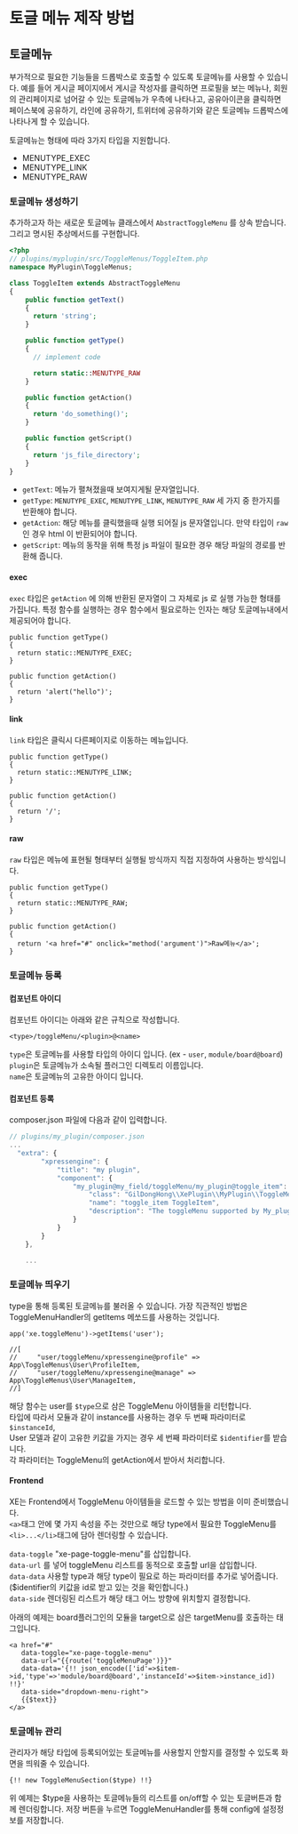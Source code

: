 # 토글 메뉴 제작 방법

## 토글메뉴

부가적으로 필요한 기능들을 드롭박스로 호출할 수 있도록 토글메뉴를 사용할 수 있습니다. 예를 들어 게시글 페이지에서 게시글 작성자를 클릭하면 프로필을 보는 메뉴나, 회원의 관리페이지로 넘어갈 수 있는 토글메뉴가 우측에 나타나고, 공유아이콘을 클릭하면 페이스북에 공유하기, 라인에 공유하기, 트위터에 공유하기와 같은 토글메뉴 드롭박스에 나타나게 할 수 있습니다.

토글메뉴는 형태에 따라 3가지 타입을 지원합니다.

* MENUTYPE\_EXEC
* MENUTYPE\_LINK
* MENUTYPE\_RAW 

### 토글메뉴 생성하기

추가하고자 하는 새로운 토글메뉴 클래스에서 `AbstractToggleMenu` 를 상속 받습니다. 그리고 명시된 추상메서드를 구현합니다.

```php
<?php
// plugins/myplugin/src/ToggleMenus/ToggleItem.php
namespace MyPlugin\ToggleMenus;

class ToggleItem extends AbstractToggleMenu
{
    public function getText()
    {
      return 'string';
    }

    public function getType()
    {
      // implement code

      return static::MENUTYPE_RAW
    }

    public function getAction()
    {
      return 'do_something()';
    }

    public function getScript()
    {
      return 'js_file_directory';
    }
}
```

* `getText`: 메뉴가 펼쳐졌을때 보여지게될 문자열입니다.
* `getType`: `MENUTYPE_EXEC`, `MENUTYPE_LINK`, `MENUTYPE_RAW` 세 가지 중 한가지를 반환해야 합니다.
* `getAction`: 해당 메뉴를 클릭했을때 실행 되어질 js 문자열입니다. 만약 타입이 `raw` 인 경우 html 이 반환되어야 합니다.
* `getScript`: 메뉴의 동작을 위해 특정 js 파일이 필요한 경우 해당 파일의 경로를 반환해 줍니다.

#### exec

`exec` 타입은 `getAction` 에 의해 반환된 문자열이 그 자체로 js 로 실행 가능한 형태를 가집니다. 특정 함수를 실행하는 경우 함수에서 필요로하는 인자는 해당 토글메뉴내에서 제공되어야 합니다.

```text
public function getType()
{
  return static::MENUTYPE_EXEC;
}

public function getAction()
{
  return 'alert("hello")';
}
```

#### link

`link` 타입은 클릭시 다른페이지로 이동하는 메뉴입니다.

```text
public function getType()
{
  return static::MENUTYPE_LINK;
}

public function getAction()
{
  return '/';
}
```

#### raw

`raw` 타입은 메뉴에 표현될 형태부터 실행될 방식까지 직접 지정하여 사용하는 방식입니다.

```text
public function getType()
{
  return static::MENUTYPE_RAW;
}

public function getAction()
{
  return '<a href="#" onclick="method('argument')">Raw메뉴</a>';
}
```

### 토글메뉴 등록

#### 컴포넌트 아이디

컴포넌트 아이디는 아래와 같은 규칙으로 작성합니다.

```text
<type>/toggleMenu/<plugin>@<name>
```

`type`은 토글메뉴를 사용할 타입의 아이디 입니다. \(ex - `user`, `module/board@board`\)  
`plugin`은 토글메뉴가 소속될 플러그인 디렉토리 이름입니다.  
`name`은 토글메뉴의 고유한 아이디 입니다.

#### 컴포넌트 등록

composer.json 파일에 다음과 같이 입력합니다.

```javascript
// plugins/my_plugin/composer.json
...
  "extra": {
        "xpressengine": {
            "title": "my plugin",
            "component": {
                "my_plugin@my_field/toggleMenu/my_plugin@toggle_item": {
                    "class": "GilDongHong\\XePlugin\\MyPlugin\\ToggleMenus\\ToggleItem",
                    "name": "toggle_item ToggleItem",
                    "description": "The toggleMenu supported by My_plugin plugin."
                }
            }
        }
    },

    ...
```

### 토글메뉴 띄우기

type을 통해 등록된 토글메뉴를 불러올 수 있습니다. 가장 직관적인 방법은 ToggleMenuHandler의 getItems 메쏘드를 사용하는 것입니다.

```text
app('xe.toggleMenu')->getItems('user');

//[
//     "user/toggleMenu/xpressengine@profile" => App\ToggleMenus\User\ProfileItem,
//     "user/toggleMenu/xpressengine@manage" => App\ToggleMenus\User\ManageItem,
//]
```

해당 함수는 user를 `$type`으로 삼은 ToggleMenu 아이템들을 리턴합니다.  
타입에 따라서 모듈과 같이 instance를 사용하는 경우 두 번째 파라미터로 `$instanceId`,  
User 모델과 같이 고유한 키값을 가지는 경우 세 번째 파라미터로 `$identifier`를 받습니다.  
각 파라미터는 ToggleMenu의 getAction에서 받아서 처리합니다.

#### Frontend

XE는 Frontend에서 ToggleMenu 아이템들을 로드할 수 있는 방법을 이미 준비했습니다.  
`<a>`태그 안에 몇 가지 속성을 주는 것만으로 해당 type에서 필요한 ToggleMenu를  
`<li>...</li>`태그에 담아 렌더링할 수 있습니다.

`data-toggle` "xe-page-toggle-menu"를 삽입합니다.  
`data-url` 를 넣어 toggleMenu 리스트를 동적으로 호출할 url을 삽입합니다.  
`data-data` 사용할 type과 해당 type이 필요로 하는 파라미터를 추가로 넣어줍니다.\($identifier의 키값을 id로 받고 있는 것을 확인합니다.\)  
`data-side` 렌더링된 리스트가 해당 태그 어느 방향에 위치할지 결정합니다.

아래의 예제는 board플러그인의 모듈을 target으로 삼은 targetMenu를 호출하는 태그입니다.

```text
<a href="#" 
   data-toggle="xe-page-toggle-menu"
   data-url="{{route('toggleMenuPage')}}"
   data-data='{!! json_encode(['id'=>$item->id,'type'=>'module/board@board','instanceId'=>$item->instance_id]) !!}'
   data-side="dropdown-menu-right">
   {{$text}}
</a>
```

### 토글메뉴 관리

관리자가 해당 타입에 등록되어있는 토글메뉴를 사용할지 안할지를 결정할 수 있도록 화면을 띄워줄 수 있습니다.

```text
{!! new ToggleMenuSection($type) !!}
```

위 예제는 $type을 사용하는 토글메뉴들의 리스트를 on/off할 수 있는 토글버튼과 함께 렌더링합니다. 저장 버튼을 누르면 ToggleMenuHandler를 통해 config에 설정정보를 저장합니다.

